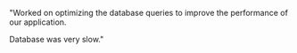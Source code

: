 "Worked on optimizing the database queries to improve the performance of our application.

Database was very slow."